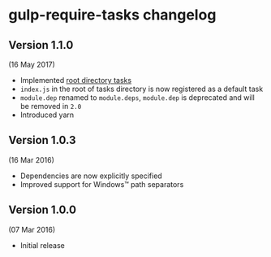 # gulp-require-tasks changelog

## Version 1.1.0
(16 May 2017)

- Implemented [root directory tasks](README.md#using-root-directory-tasks)
- `index.js` in the root of tasks directory is now registered as a default task
- `module.dep` renamed to `module.deps`, `module.dep` is deprecated and will be removed in `2.0`
- Introduced yarn


## Version 1.0.3
(16 Mar 2016)

- Dependencies are now explicitly specified
- Improved support for Windows™ path separators


## Version 1.0.0
(07 Mar 2016)

- Initial release
